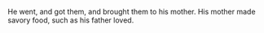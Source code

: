 He went, and got them, and brought them to his mother. His mother made savory food, such as his father loved. 